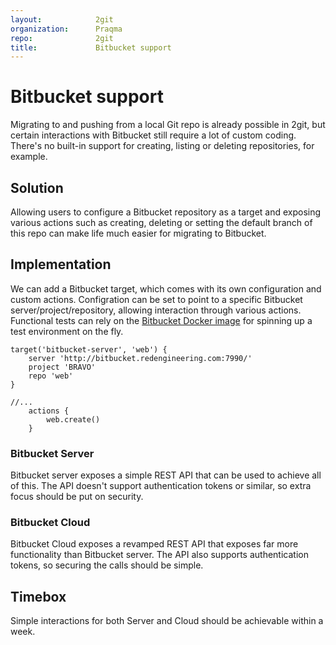 ```yaml
---
layout:            2git
organization:      Praqma
repo:              2git
title:             Bitbucket support
---
```


# Bitbucket support

Migrating to and pushing from a local Git repo is already possible in 2git, but certain interactions with Bitbucket still require a lot of custom coding.
There's no built-in support for creating, listing or deleting repositories, for example.

## Solution

Allowing users to configure a Bitbucket repository as a target and exposing various actions such as creating, deleting or setting the default branch of this repo can make life much easier for migrating to Bitbucket.

## Implementation

We can add a Bitbucket target, which comes with its own configuration and custom actions.
Configration can be set to point to a specific Bitbucket server/project/repository, allowing interaction through various actions.
Functional tests can rely on the [Bitbucket Docker image](https://bitbucket.org/atlassian/docker-atlassian-bitbucket-server) for spinning up a test environment on the fly.


```
target('bitbucket-server', 'web') {
    server 'http://bitbucket.redengineering.com:7990/'
    project 'BRAVO'
    repo 'web'
}

//...
    actions {
        web.create()
    }
```

### Bitbucket Server

Bitbucket server exposes a simple REST API that can be used to achieve all of this.
The API doesn't support authentication tokens or similar, so extra focus should be put on security.

### Bitbucket Cloud

Bitbucket Cloud exposes a revamped REST API that exposes far more functionality than Bitbucket server.
The API also supports authentication tokens, so securing the calls should be simple.

## Timebox

Simple interactions for both Server and Cloud should be achievable within a week.
